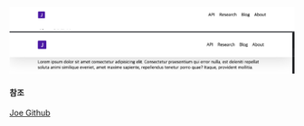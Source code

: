![Project thumbnail](./img.png)
![Project thumbnail](./img2.png)

#### 참조

[Joe Github](https://github.com/frontend-joe/es6-navbars)
